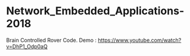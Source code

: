 # Network_Embedded_Applications-2018
Brain Controlled Rover Code.
Demo : https://www.youtube.com/watch?v=DhP1_Odp0aQ
